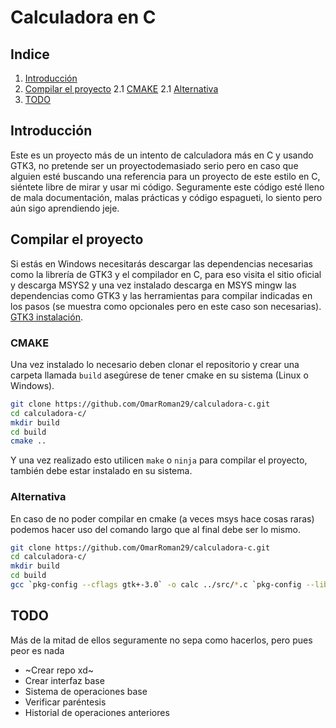 # Calculadora en C

## Indice
1. [Introducción](#introducción)
2. [Compilar el proyecto](#compilar-el-proyecto)
2.1 [CMAKE](#cmake)
2.1 [Alternativa](#alternativa)
3. [TODO](#todo)

## Introducción

Este es un proyecto más de un intento de calculadora más en C y usando GTK3, no
pretende ser un proyectodemasiado serio pero en caso que alguien esté buscando 
una referencia para un proyecto de este estilo en C, siéntete libre de mirar y
usar mi código. Seguramente este código esté lleno de mala documentación, malas 
prácticas y código espagueti, lo siento pero aún sigo aprendiendo jeje.

## Compilar el proyecto
Si estás en Windows necesitarás descargar las dependencias necesarias como la 
librería de GTK3 y el compilador en C, para eso visita el sitio oficial y descarga
MSYS2 y una vez instalado descarga en MSYS mingw las dependencias como GTK3 y las
herramientas para compilar indicadas en los pasos (se muestra como opcionales pero
en este caso son necesarias). [GTK3 instalación](https://www.gtk.org/docs/installations/windows/).

### CMAKE
Una vez instalado lo necesario deben clonar el repositorio y crear una carpeta llamada
`build` asegúrese de tener cmake en su sistema (Linux o Windows).

```bash
git clone https://github.com/OmarRoman29/calculadora-c.git
cd calculadora-c/
mkdir build
cd build
cmake ..
```

Y una vez realizado esto utilicen `make` o `ninja` para compilar el proyecto, también
debe estar instalado en su sistema.

### Alternativa
En caso de no poder compilar en cmake (a veces msys hace cosas raras) podemos hacer uso
del comando largo que al final debe ser lo mismo.

```bash
git clone https://github.com/OmarRoman29/calculadora-c.git
cd calculadora-c/
mkdir build
cd build
gcc `pkg-config --cflags gtk+-3.0` -o calc ../src/*.c `pkg-config --libs gtk+-3.0`
```

## TODO
Más de la mitad de ellos seguramente no sepa como hacerlos, pero pues peor es nada

- ~Crear repo xd~ 
- Crear interfaz base
- Sistema de operaciones base
- Verificar paréntesis
- Historial de operaciones anteriores
